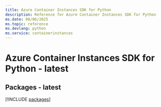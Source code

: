 ```yaml
---
title: Azure Container Instances SDK for Python
description: Reference for Azure Container Instances SDK for Python
ms.date: 08/06/2025
ms.topic: reference
ms.devlang: python
ms.service: containerinstances
---
```

# Azure Container Instances SDK for Python - latest
## Packages - latest
[!INCLUDE [packages](container-instances-index.md)]